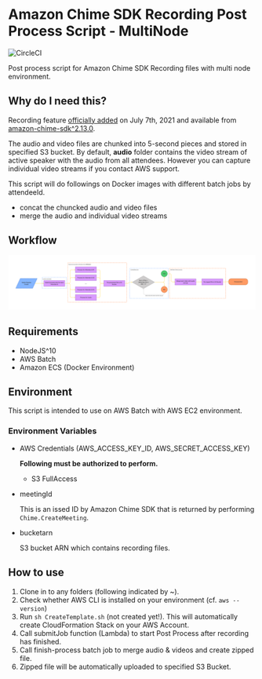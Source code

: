 # Amazon Chime SDK Recording Post Process Script - MultiNode
![CircleCI](https://img.shields.io/circleci/build/github/ryokm-221/amazon-chime-recording-postproc-multinode)

Post process script for Amazon Chime SDK Recording files with multi node environment.

## Why do I need this?
Recording feature [officially added](https://aws.amazon.com/jp/blogs/business-productivity/capture-amazon-chime-sdk-meetings-using-media-capture-pipelines/) on July 7th, 2021 and available from [amazon-chime-sdk^2.13.0](https://github.com/aws/amazon-chime-sdk-js/tree/v2.13.0). 

The audio and video files are chunked into 5-second pieces and stored in specified S3 bucket. By default, **audio** folder contains the video stream of active speaker with the audio from all attendees. However you can capture individual video streams if you contact AWS support. 

This script will do followings on Docker images with different batch jobs by attendeeId.
  - concat the chuncked audio and video files
  - merge the audio and individual video streams

## Workflow
![workflow](./doc/FlowChart.png)

## Requirements
  - NodeJS^10
  - AWS Batch
  - Amazon ECS (Docker Environment)

## Environment
This script is intended to use on AWS Batch with AWS EC2 environment.
  
  ### Environment Variables
  - AWS Credentials (AWS_ACCESS_KEY_ID, AWS_SECRET_ACCESS_KEY)

    **Following must be authorized to perform.**
    - S3 FullAccess
  
  - meetingId

    This is an issed ID by Amazon Chime SDK that is returned by performing `Chime.CreateMeeting`.

  - bucketarn

    S3 bucket ARN which contains recording files.

## How to use
  1. Clone in to any folders (following indicated by ~).
  2. Check whether AWS CLI is installed on your environment (cf. `aws --version`)
  3. Run `sh CreateTemplate.sh` (not created yet!). This will automatically create CloudFormation Stack on your AWS Account.
  4. Call submitJob function (Lambda) to start Post Process after recording has finished.
  5. Call finish-process batch job to merge audio & videos and create zipped file.
  6. Zipped file will be automatically uploaded to specified S3 Bucket.